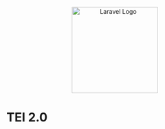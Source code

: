 <p align="center"><a href="https://www.tei.com.ve/" target="_blank"><img src="https://raw.githubusercontent.com/ubiot-alejandro/teiApp/main/imagenes/iconos/TEI.png" width="200" alt="Laravel Logo"></a></p>

# TEI 2.0

